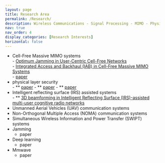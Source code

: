 ```yaml
---
layout: page
title: Research Area
permalink: /Research/
description: Wireless Communications - Signal Processing - MIMO - Physical Layer Security
nav: true
nav_order: 4
display_categories: [Research Interests]
horizontal: false
---
```



- Cell-Free Massive MIMO systems
    <br>  - [Optimum Jamming in User-Centric Cell-Free Networks](https://ieeexplore.ieee.org/abstract/document/10012721)
    <br> -  [Integrated Access and Backhaul (IAB) in Cell-Free Massive MIMO Systems](https://ieeexplore.ieee.org/abstract/document/10177930)
    <br>-   [paper](https://ieeexplore.ieee.org/abstract/document/9345873)
- physical layer security
     <br> - ** [paper](https://ieeexplore.ieee.org/abstract/document/10032287/)
      - ** [paper](https://www.sciencedirect.com/science/article/abs/pii/S1874490721001737)
      - ** [paper](https://link.springer.com/article/10.1007/s11277-016-3865-9)
- Intelligent reflecting surface (IRS) assisted systems
      <br> - ** [3D beamforming in Intelligent Reflecting Surface (IRS)-assisted multi-user cognitive radio networks](https://www.sciencedirect.com/science/article/abs/pii/S1874490722002282)
- Unmanned Aerial Vehicles (UAV) communication systems
- Non-Orthogonal Multiple Access (NOMA) communication systems
- Simultaneous Wireless Information and Power Transfer (SWIPT) systems
- Jamming
     - paper
- Deep learning
     - paper
- Mmwave
    - paper
